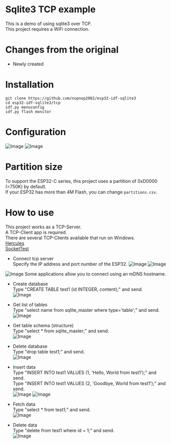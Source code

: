 # Sqlite3 TCP example
This is a demo of using sqlite3 over TCP.   
This project requires a WiFi connection.   

# Changes from the original   
- Newly created   

# Installation
```
git clone https://github.com/nopnop2002/esp32-idf-sqlite3
cd esp32-idf-sqlite3/tcp
idf.py menuconfig
idf.py flash monitor
```

# Configuration
![Image](https://github.com/user-attachments/assets/9b703004-7522-4624-8ae8-373f7c0544dd)
![Image](https://github.com/user-attachments/assets/c7fcefc3-dc7e-4ea2-ac7e-4481e3763e4f)


# Partition size
To support the ESP32-C series, this project uses a partition of 0xD0000 (=750K) by default.   
If your ESP32 has more than 4M Flash, you can change ```partitions.csv```.   


# How to use
This project works as a TCP-Server.   
A TCP-Client app is required.   
There are several TCP-Clients available that run on Windows.   
[Hercules](https://www.hw-group.com/software/hercules-setup-utility)   
[SocketTest](https://sourceforge.net/projects/sockettest/)   

- Connect tcp server   
Specify the IP address and port number of the ESP32.
![Image](https://github.com/user-attachments/assets/04472473-3afa-435a-8450-1636f5a7aaf9)
![Image](https://github.com/user-attachments/assets/11b02618-96fe-40f3-8864-cee05e6bcc99)

![Image](https://github.com/user-attachments/assets/761919ff-cf13-4263-95fc-fdf1a9d170fe)
Some applications allow you to connect using an mDNS hostname.

- Create database   
Type "CREATE TABLE test1 (id INTEGER, content);" and send.   
![Image](https://github.com/user-attachments/assets/d7c3f6c0-8858-4f1a-9c69-c4263f9eedf8)

- Get list of tables   
Type "select name from sqlite_master where type='table';" and send.   
![Image](https://github.com/user-attachments/assets/3f777ff0-3ecc-4bce-8ab9-f68e1666a2ed)

- Get table schema (structure)   
Type "select * from sqlite_master;" and send.   
![Image](https://github.com/user-attachments/assets/3af26414-7480-4332-8a59-004784e2ec2a)

- Delete database   
Type "drop table test1;" and send.   
![Image](https://github.com/user-attachments/assets/6df27a87-f668-4a7f-90c4-28899a9e1ee8)

- Insert data   
Type "INSERT INTO test1 VALUES (1, 'Hello, World from test1');" and send.   
Type "INSERT INTO test1 VALUES (2, 'Goodbye, World from test1');" and send.   
![Image](https://github.com/user-attachments/assets/254f2101-dbd3-4b09-a6ee-c13af3cef44b)
![Image](https://github.com/user-attachments/assets/8f1daba1-3cf7-473c-9e6f-936792713114)

- Fetch data   
Type "select * from test1;" and send.   
![Image](https://github.com/user-attachments/assets/849435c0-a1c3-4ad4-98da-2095771234cb)

- Delete data   
Type "delete from test1 where id = 1;" and send.   
![Image](https://github.com/user-attachments/assets/305aab97-8e42-4f45-967d-ef664e0f4228)
